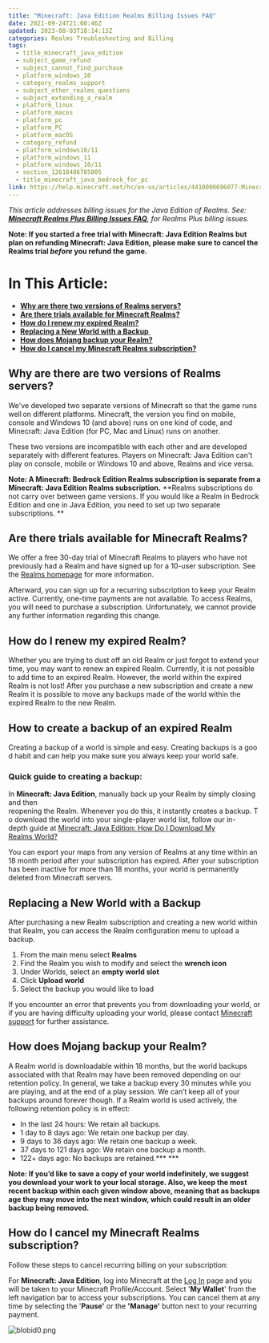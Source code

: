 ```yaml
---
title: "Minecraft: Java Edition Realms Billing Issues FAQ"
date: 2021-09-24T21:00:46Z
updated: 2023-08-03T18:14:13Z
categories: Realms Troubleshooting and Billing
tags:
  - title_minecraft_java_edition
  - subject_game_refund
  - subject_cannot_find_purchase
  - platform_windows_10
  - category_realms_support
  - subject_other_realms_questions
  - subject_extending_a_realm
  - platform_linux
  - platform_macos
  - platform_pc
  - platform_PC
  - platform_macOS
  - category_refund
  - platform_windows10/11
  - platform_windows_11
  - platform_windows_10/11
  - section_12618486785805
  - title_minecraft_java_bedrock_for_pc
link: https://help.minecraft.net/hc/en-us/articles/4410000696077-Minecraft-Java-Edition-Realms-Billing-Issues-FAQ
---
```


*This article addresses billing issues for the Java Edition of Realms. See: [**Minecraft Realms Plus Billing Issues FAQ**](https://help.minecraft.net/hc/en-us/articles/4410001194765#h_01FGCVDXG37NNQ1JK7S3EHJF7A),* *for Realms Plus billing issues.*

**Note: If you started a free trial with Minecraft: Java Edition Realms but plan on refunding Minecraft: Java Edition, please make sure to cancel the Realms trial *before* you refund the game.**

# In This Article:

- **[Why are there two versions of Realms servers?](#why-are-there-are-two-versions-of-realms-servers)**
- **[Are there trials available for Minecraft Realms?](#aretheretrialsavailable-for-minecraftrealms)**
- **[How do I renew my expired Realm?](#howdoirenewmyexpiredrealm)**
- **[Replacing a New World with a Backup ](#replacinganewworldwithabackup)**
- **[How does Mojang backup your Realm?](#how-does-mojang-backup-your-realm)**
- **[How do I cancel my Minecraft Realms subscription?](#howdoicancelmyminecraftrealms-subscription)**

## Why are there are two versions of Realms servers?

We've developed two separate versions of Minecraft so that the game runs well on different platforms. Minecraft, the version you find on mobile, console and Windows 10 (and above) runs on one kind of code, and Minecraft: Java Edition (for PC, Mac and Linux) runs on another.  

These two versions are incompatible with each other and are developed separately with different features. Players on Minecraft: Java Edition can't play on console, mobile or Windows 10 and above, Realms and vice versa.   

**Note: A Minecraft: Bedrock Edition Realms subscription is separate from a Minecraft: Java Edition Realms subscription.** **Realms subscriptions do not carry over between game versions. If you would like a Realm in Bedrock Edition and one in Java Edition, you need to set up two separate subscriptions. **

## Are there trials available for Minecraft Realms? 

We offer a free 30-day trial of Minecraft Realms to players who have not previously had a Realm and have signed up for a 10-user subscription. See the [Realms homepage](https://www.minecraft.net/en-us/realms-for-java) for more information.  

Afterward, you can sign up for a recurring subscription to keep your Realm active. Currently, one-time payments are not available. To access Realms, you will need to purchase a subscription. Unfortunately, we cannot provide any further information regarding this change.  

## How do I renew my expired Realm? 

Whether you are trying to dust off an old Realm or just forgot to extend your time, you may want to renew an expired Realm. Currently, it is not possible to add time to an expired Realm. However, the world within the expired Realm is not lost! After you purchase a new subscription and create a new Realm it is possible to move any backups made of the world within the expired Realm to the new Realm. 

## How to create a backup of an expired Realm 

Creating a backup of a world is simple and easy. Creating backups is a good habit and can help you make sure you always keep your world safe.

### Quick guide to creating a backup:

In **Minecraft: Java Edition**, manually back up your Realm by simply closing and then reopening the Realm. Whenever you do this, it instantly creates a backup. To download the world into your single-player world list, follow our in-depth guide at [Minecraft: Java Edition: How Do I Download My Realms World?](../Minecraft-Java-Realms/Minecraft-Java-Edition-Realms-Creation-FAQ.md#downloading-your-realms-world) 

You can export your maps from any version of Realms at any time within an 18 month period after your subscription has expired. After your subscription has been inactive for more than 18 months, your world is permanently deleted from Minecraft servers. 

## Replacing a New World with a Backup 

After purchasing a new Realm subscription and creating a new world within that Realm, you can access the Realm configuration menu to upload a backup.

1.  From the main menu select **Realms**
2.  Find the Realm you wish to modify and select the **wrench icon**
3.  Under Worlds, select an **empty world slot**
4.  Click **Upload world**
5.  Select the backup you would like to load

If you encounter an error that prevents you from downloading your world, or if you are having difficulty uploading your world, please contact [Minecraft support](https://help.minecraft.net/hc/en-us/requests/new) for further assistance.

## How does Mojang backup your Realm?

A Realm world is downloadable within 18 months, but the world backups associated with that Realm may have been removed depending on our retention policy. In general, we take a backup every 30 minutes while you are playing, and at the end of a play session. We can’t keep all of your backups around forever though. If a Realm world is used actively, the following retention policy is in effect:  

- In the last 24 hours: We retain all backups.
- 1 day to 8 days ago: We retain one backup per day.
- 9 days to 36 days ago: We retain one backup a week.
- 37 days to 121 days ago: We retain one backup a month.
- 122+ days ago: No backups are retained.*** ***

**Note: If you’d like to save a copy of your world indefinitely, we suggest you download your work to your local storage. Also, we keep the most recent backup within each given window above, meaning that as backups age they may move into the next window, which could result in an older backup being removed.**

## How do I cancel my Minecraft Realms subscription? 

Follow these steps to cancel recurring billing on your subscription:

For **Minecraft: Java Edition**, log into Minecraft at the [Log In](https://www.minecraft.net/en-us/login) page and you will be taken to your Minecraft Profile/Account. Select '**My Wallet**' from the left navigation bar to access your subscriptions. You can cancel them at any time by selecting the '**Pause'** or the **'Manage'** button next to your recurring payment. 

![blobid0.png](https://minecrafthelp.zendesk.com/hc/article_attachments/5954687332749)
